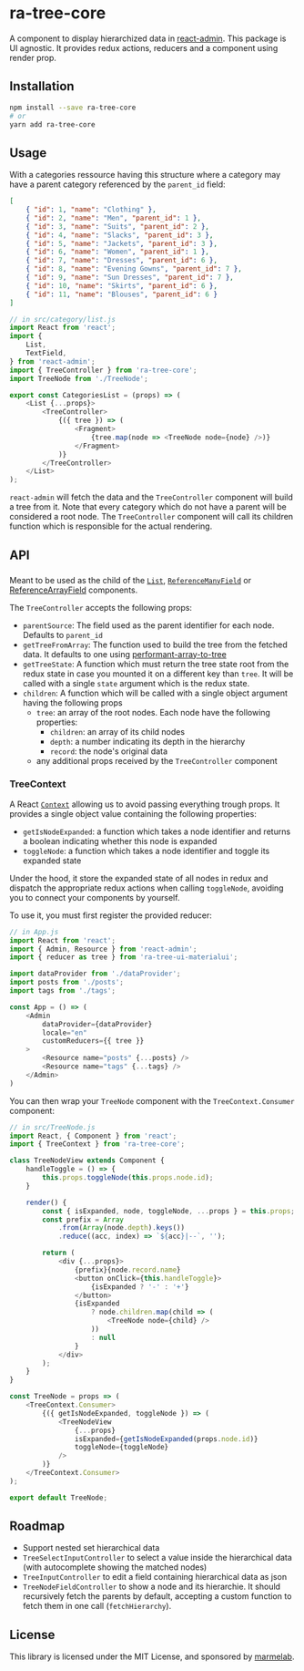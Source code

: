 # ra-tree-core

A component to display hierarchized data in [react-admin](https://github.com/marmelab/react-admin). This package is UI agnostic. It provides redux actions, reducers and a component using render prop.

## Installation

```sh
npm install --save ra-tree-core
# or
yarn add ra-tree-core
```

## Usage

With a categories ressource having this structure where a category may have a parent category referenced by the `parent_id` field:

```json
[
    { "id": 1, "name": "Clothing" },
    { "id": 2, "name": "Men", "parent_id": 1 },
    { "id": 3, "name": "Suits", "parent_id": 2 },
    { "id": 4, "name": "Slacks", "parent_id": 3 },
    { "id": 5, "name": "Jackets", "parent_id": 3 },
    { "id": 6, "name": "Women", "parent_id": 1 },
    { "id": 7, "name": "Dresses", "parent_id": 6 },
    { "id": 8, "name": "Evening Gowns", "parent_id": 7 },
    { "id": 9, "name": "Sun Dresses", "parent_id": 7 },
    { "id": 10, "name": "Skirts", "parent_id": 6 },
    { "id": 11, "name": "Blouses", "parent_id": 6 }
]
```

```js
// in src/category/list.js
import React from 'react';
import {
    List,
    TextField,
} from 'react-admin';
import { TreeController } from 'ra-tree-core';
import TreeNode from './TreeNode';

export const CategoriesList = (props) => (
    <List {...props}>
        <TreeController>
            {({ tree }) => (
                <Fragment>
                    {tree.map(node => <TreeNode node={node} />)}
                </Fragment>
            )}
        </TreeController>
    </List>
);
```

`react-admin` will fetch the data and the `TreeController` component will build a tree from it. Note that every category which do not have a parent will be considered a root node. The `TreeController` component will call its children function which is responsible for the actual rendering.

## API

### <TreeController>

Meant to be used as the child of the [`List`](https://marmelab.com/react-admin/List.html#the-list-component), [`ReferenceManyField`](https://marmelab.com/react-admin/Fields.html#referencemanyfield) or [ReferenceArrayField](https://marmelab.com/react-admin/Fields.html#referencearrayfield) components.

The `TreeController` accepts the following props:

- `parentSource`: The field used as the parent identifier for each node. Defaults to `parent_id`
- `getTreeFromArray`: The function used to build the tree from the fetched data. It defaults to one using [performant-array-to-tree](https://github.com/philipstanislaus/performant-array-to-tree)
- `getTreeState`: A function which must return the tree state root from the redux state in case you mounted it on a different key than `tree`. It will be called with a single `state` argument which is the redux state.
- `children`: A function which will be called with a single object argument having the following props
  - `tree`: an array of the root nodes. Each node have the following properties:
    - `children`: an array of its child nodes
    - `depth`: a number indicating its depth in the hierarchy
    - `record`: the node's original data
  - any additional props received by the `TreeController` component

### TreeContext

A React [`Context`](https://reactjs.org/docs/context.html) allowing us to avoid passing everything trough props. It provides a single object value containing the following properties:

- `getIsNodeExpanded`: a function which takes a node identifier and returns a boolean indicating whether this node is expanded
- `toggleNode`: a function which takes a node identifier and toggle its expanded state

Under the hood, it store the expanded state of all nodes in redux and dispatch the appropriate redux actions when calling `toggleNode`, avoiding you to connect your components by yourself.

To use it, you must first register the provided reducer:

```js
// in App.js
import React from 'react';
import { Admin, Resource } from 'react-admin';
import { reducer as tree } from 'ra-tree-ui-materialui';

import dataProvider from './dataProvider';
import posts from './posts';
import tags from './tags';

const App = () => (
    <Admin
        dataProvider={dataProvider}
        locale="en"
        customReducers={{ tree }}
    >
        <Resource name="posts" {...posts} />
        <Resource name="tags" {...tags} />
    </Admin>
)
```

You can then wrap your `TreeNode` component with the `TreeContext.Consumer` component:

```js
// in src/TreeNode.js
import React, { Component } from 'react';
import { TreeContext } from 'ra-tree-core';

class TreeNodeView extends Component {
    handleToggle = () => {
        this.props.toggleNode(this.props.node.id);
    }

    render() {
        const { isExpanded, node, toggleNode, ...props } = this.props;
        const prefix = Array
            .from(Array(node.depth).keys())
            .reduce((acc, index) => `${acc}|--`, '');

        return (
            <div {...props}>
                {prefix}{node.record.name}
                <button onClick={this.handleToggle}>
                    {isExpanded ? '-' : '+'}
                </button>
                {isExpanded
                    ? node.children.map(child => (
                        <TreeNode node={child} />
                    ))
                    : null
                }
            </div>
        );
    }
}

const TreeNode = props => (
    <TreeContext.Consumer>
        {({ getIsNodeExpanded, toggleNode }) => (
            <TreeNodeView
                {...props}
                isExpanded={getIsNodeExpanded(props.node.id)}
                toggleNode={toggleNode}
            />
        )}
    </TreeContext.Consumer>
);

export default TreeNode;
```

## Roadmap

- Support nested set hierarchical data
- `TreeSelectInputController` to select a value inside the hierarchical data (with autocomplete showing the matched nodes)
- `TreeInputController` to edit a field containing hierarchical data as json
- `TreeNodeFieldController` to show a node and its hierarchie. It should recursively fetch the parents by default, accepting a custom function to fetch them in one call (`fetchHierarchy`).

## License

This library is licensed under the MIT License, and sponsored by [marmelab](http://marmelab.com).
